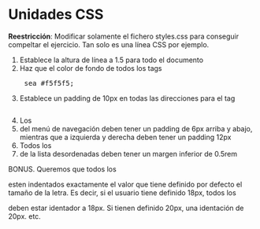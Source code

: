 # Unidades CSS

**Reestricción**: Modificar solamente el fichero styles.css para conseguir compeltar el ejercicio. Tan solo es una línea CSS por ejemplo.

1. Establece la altura de línea a 1.5 para todo el documento
2. Haz que el color de fondo de todos los tags <pre> sea #f5f5f5;
3. Establece un padding de 10px en todas las direcciones para el tag <pre>
4. Los <li> del menú de navegación deben tener un padding de 6px arriba y abajo, mientras que a izquierda y derecha deben tener un padding 12px
5. Todos los <li> de la lista desordenadas deben tener un margen inferior de 0.5rem

BONUS. Queremos que todos los <p> esten indentados exactamente el valor que tiene definido por defecto el tamaño de la letra. Es decir, si el usuario tiene definido 18px, todos los <p> deben estar identador a 18px. Si tienen definido 20px, una identación de 20px. etc.
